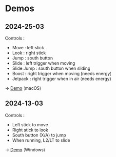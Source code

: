 # Demos

## 2024-25-03
Controls :
- Move : left stick
- Look : right stick
- Jump : south button
- Slide : left trigger when moving
- Slide Jump : south button when sliding
- Boost : right trigger when moving (needs energy)
- Jetpack : right trigger when in air (needs energy)

→ [Demo](./2024-25-03-demo-mouvements-macOS.zip) (macOS)

## 2024-13-03
Controls :
- Left stick to move
- Right stick to look
- South button (X/A) to jump
- When running, L2/LT to slide

→ [Demo](./2024-13-03-demo-mouvements.zip) (Windows)